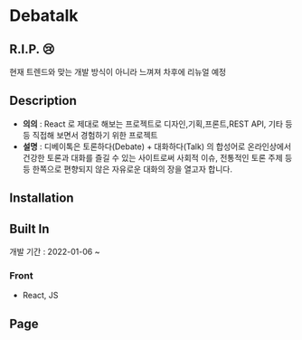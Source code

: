 # Debatalk

## R.I.P. 😢
 현재 트렌드와 맞는 개발 방식이 아니라 느껴져 차후에 리뉴얼 예정

## Description
* **의의** : React 로 제대로 해보는 프로젝트로 디자인,기획,프론트,REST API, 기타 등등 직접해 보면서 경험하기 위한 프로젝트
* **설명** : 디베이톡은 토론하다(Debate) + 대화하다(Talk) 의 합성어로 온라인상에서 건강한 토론과 대화를 즐길 수 있는 사이트로써 사회적 이슈, 전통적인 토론 주제 등등 한쪽으로 편향되지 않은 자유로운 대화의 장을 열고자 합니다. 

## Installation

## Built In
개발 기간 : 2022-01-06 ~

### Front
+ React, JS

## Page